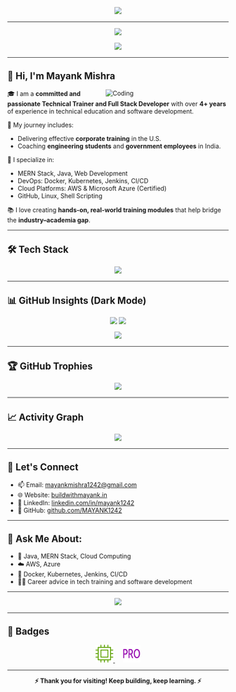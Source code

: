 <!-- 🟣 HEADER WAVE -->
<p align="center">
  <img src="https://capsule-render.vercel.app/api?type=waving&color=6b3eff&height=250&section=header&text=Mayank%20Mishra&desc=Welcome%20To%20My%20GitHub%20Profile&fontColor=ffffff&fontSize=45&descAlignY=60&descAlign=60" />
</p>

---
<p align="center">
  <img src="https://raw.githubusercontent.com/gist/patevs/b007a0e98fb216438d4cbf559fac4166/raw/88f20c9d749d756be63f22b09f3c4ac570bc5101/programming.gif" />
</p>


<!-- 🟣 TYPING INTRO -->
<p align="center">
  <img src="https://readme-typing-svg.demolab.com?font=Fira+Code&size=22&duration=3000&pause=1000&center=true&vCenter=true&width=700&lines=👨‍💻+Cloud+%26+DevOps+Trainer+%7C+Full+Stack+Developer;☁️+AWS+%26+Azure+Certified+Engineer;⚙️+Kubernetes+%7C+Docker+%7C+Jenkins+%7C+CI%2FCD;👨‍🏫+4%2B+Years+Experience+in+Tech+Training;💡+Passionate+about+Upskilling+India+%26+Beyond!" />
</p>

---

## 👋 Hi, I'm Mayank Mishra

<img align="right" alt="Coding" width="280" src="https://miro.medium.com/max/1360/1*IRGHmiGsa16stedQvIaZfw.gif" />

🎓 I am a **committed and passionate Technical Trainer and Full Stack Developer** with over **4+ years** of experience in technical education and software development.

💼 My journey includes:
- Delivering effective **corporate training** in the U.S.
- Coaching **engineering students** and **government employees** in India.

🧠 I specialize in:
- MERN Stack, Java, Web Development
- DevOps: Docker, Kubernetes, Jenkins, CI/CD
- Cloud Platforms: AWS & Microsoft Azure (Certified)
- GitHub, Linux, Shell Scripting

📚 I love creating **hands-on, real-world training modules** that help bridge the **industry–academia gap**.

---

## 🛠 Tech Stack

<p align="center">
  <img src="https://skillicons.dev/icons?i=aws,azure,docker,kubernetes,jenkins,linux,git,github,nodejs,react,express,mongodb,html,css,js,vscode,bash" />
</p>

---

## 📊 GitHub Insights (Dark Mode)

<p align="center">
  <img src="https://github-readme-stats.vercel.app/api?username=MAYANK1242&show_icons=true&count_private=true&theme=radical" height="150" />
  <img src="https://github-readme-stats.vercel.app/api/top-langs/?username=MAYANK1242&layout=compact&theme=radical" height="150" />
</p>

<p align="center">
  <img src="https://github-readme-streak-stats.herokuapp.com/?user=MAYANK1242&theme=radical" />
</p>

---

## 🏆 GitHub Trophies

<p align="center">
  <img src="https://github-profile-trophy.vercel.app/?username=MAYANK1242&theme=darkhub&margin-w=10&row=2&column=3" />
</p>

---

## 📈 Activity Graph

<p align="center">
  <img src="https://github-readme-activity-graph.vercel.app/graph?username=MAYANK1242&theme=react-dark&hide_border=true" />
</p>

---

## 🔗 Let's Connect

- 📫 Email: [mayankmishra1242@gmail.com](mailto:mayankmishra1242@gmail.com)
- 🌐 Website: [buildwithmayank.in](https://buildwithmayank.in/)
- 💼 LinkedIn: [linkedin.com/in/mayank1242](https://linkedin.com/in/mayank1242)
- 🐙 GitHub: [github.com/MAYANK1242](https://github.com/MAYANK1242)

---

## 🧠 Ask Me About:

- 💬 Java, MERN Stack, Cloud Computing
- ☁️ AWS, Azure
- 🔧 Docker, Kubernetes, Jenkins, CI/CD
- 👨‍🏫 Career advice in tech training and software development

---

<p align="center">
  <img src="https://user-images.githubusercontent.com/73097560/115834477-dbab4500-a447-11eb-908a-139a6edaec5c.gif">
</p>

---

## 🧢 Badges

<p align="center">
  <a href='https://docs.github.com/en/developers'>
    <img src='https://raw.githubusercontent.com/acervenky/animated-github-badges/master/assets/devbadge.gif' width='40' height='40'>
  </a> 
  <a href='https://github.com/pricing'>
    <img src='https://raw.githubusercontent.com/acervenky/animated-github-badges/master/assets/pro.gif' width='40' height='40'>
  </a>
</p>

---

<p align="center">
  <b>⚡ Thank you for visiting! Keep building, keep learning. ⚡</b>
</p>

